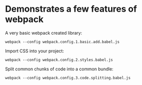 # Demonstrates a few features of webpack


A very basic webpack created library:

`webpack --config webpack.config.1.basic.add.babel.js`

Import CSS into your project:

`webpack --config webpack.config.2.styles.babel.js`

Split common chunks of code into a common bundle:

`webpack --config webpack.config.3.code.splitting.babel.js`

```


